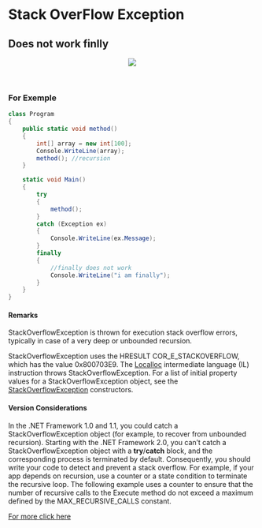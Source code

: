 # Stack OverFlow Exception 
## Does not work finlly
<p align="center">
<img src="https://scontent.cdninstagram.com/t51.2885-15/s320x320/e35/15099581_374427109566894_4076436954797834240_n.jpg?ig_cache_key=MTM4NDgwNTMzNTc1OTQ4NDc5NQ%3D%3D.2">
</p>
<br>

### For Exemple

```C#
class Program
{
    public static void method()
    {
        int[] array = new int[100];
        Console.WriteLine(array);
        method(); //recursion
    }

    static void Main()
    {
        try
        {
            method();
        }
        catch (Exception ex)
        {
            Console.WriteLine(ex.Message);
        }
        finally
        {   
            //finally does not work
            Console.WriteLine("i am finally");
        }
    }
}

```
#### Remarks
<div class="section"><p><span class="selflink">StackOverflowException</span> is thrown for execution stack overflow errors, typically in case of a very deep or unbounded recursion. </p><p><span class="selflink">StackOverflowException</span> uses the HRESULT COR_E_STACKOVERFLOW, which has the value 0x800703E9. The <a href="https://msdn.microsoft.com/en-us/library/system.reflection.emit.opcodes.localloc(v=vs.110).aspx">Localloc</a> intermediate language (IL) instruction throws <span class="selflink">StackOverflowException</span>. For a list of initial property values for a <span class="selflink">StackOverflowException</span> object, see the <a href="https://msdn.microsoft.com/en-us/library/fc1a482t(v=vs.110).aspx">StackOverflowException</a> constructors.</p></div>

#### Version Considerations

<p>In the .NET Framework 1.0 and 1.1, you could catch a <span class="selflink">StackOverflowException</span> object (for example, to recover from unbounded recursion). Starting with the .NET Framework 2.0, you can’t catch a <span class="selflink">StackOverflowException</span> object with a <strong>try</strong>/<strong>catch</strong> block, and the corresponding process is terminated by default. Consequently, you should write your code to detect and prevent a stack overflow. For example, if your app depends on recursion, use a counter or a state condition to terminate the recursive loop. The following example uses a counter to ensure that the number of recursive calls to the <span class="code">Execute</span> method do not exceed a maximum defined by the MAX_RECURSIVE_CALLS constant. </p>


 <a href="https://msdn.microsoft.com/en-us/library/system.stackoverflowexception(v=vs.110).aspx">For more click here</a>
